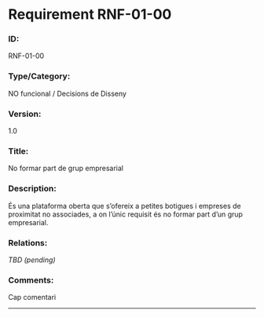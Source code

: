 # Requirement RNF-01-00

### ID:
RNF-01-00

### Type/Category:
NO funcional / Decisions de Disseny

### Version:
1.0

### Title:
No formar part de grup empresarial

### Description:
És una plataforma oberta que s’ofereix a petites botigues i empreses de proximitat
no associades, a on l’únic requisit és no formar part d’un grup empresarial.

### Relations:
_TBD (pending)_

### Comments:
Cap comentari

---
